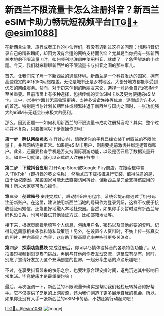 # 新西兰不限流量卡怎么注册抖音？新西兰eSIM卡助力畅玩短视频平台[[TG💪+ @esim1088](https://t.me/s/esim1088)]

在新西兰生活、旅行或者工作的小伙伴们，有没有遇到过这样的问题：想用抖音记录自己的精彩瞬间，却因为没有合适的网络支持而苦恼？尤其是当你拥有一张新西兰本地的不限流量卡时，如何顺利地注册并使用抖音，就成了一个急需解决的小难题。今天，我们就来聊聊新西兰的不限流量卡与抖音之间的那些事儿。

首先，让我们先了解一下新西兰的通信环境。新西兰是一个科技发达的国家，拥有高速稳定的4G和5G网络覆盖。无论是城市还是乡村地区，大部分地方都能享受到优质的网络服务。然而，对于初来乍到的新朋友来说，选择一张适合自己的SIM卡至关重要。目前市面上有多种选择，包括传统的实体SIM卡以及更为便捷的eSIM卡。其中，eSIM卡因其无需物理更换、支持多设备连接等优点，逐渐成为许多人的首选。特别是当你计划长期居住或频繁往返于新西兰与国内之间时，一张功能强大的eSIM卡无疑会带来极大的便利。

那么，回到正题——如何利用新西兰的不限流量卡成功注册抖音呢？其实，整个过程并不复杂，只要按照以下步骤操作即可：

**第一步：确认网络状态**
在开始之前，请确保你的手机已经安装了新西兰的不限流量卡，并且网络连接正常。如果是eSIM卡用户，则需要提前激活并绑定运营商账户。此外，还需要检查手机是否支持国际漫游功能，以及是否开启了数据流量开关。如果一切就绪，就可以正式进入注册环节啦！

**第二步：下载抖音应用**
打开App Store或Google Play商店，在搜索框中输入“TikTok”（即抖音的英文名称），然后点击下载按钮进行安装。值得注意的是，由于版权原因，某些国家可能无法直接访问抖音，但新西兰是完全支持该应用的哦！所以大家尽可放心操作。

**第三步：创建账号**
安装完成后，启动抖音应用程序。系统会提示你通过手机号码注册新账户。在这里，建议使用新西兰当地的号码作为登录凭证，这样不仅便于接收验证码短信，还能更好地融入本地社交圈。当然，如果你手头暂时没有新西兰号码也没关系，也可以尝试其他验证方式，比如邮箱地址等。

接下来，根据页面指示填写个人信息，包括用户名、密码以及其他必要的资料。记得勾选同意相关条款和隐私政策哦！另外，在设置个人资料时，不妨上传一张真实的照片，并完善简介内容，这有助于提高曝光率并吸引更多关注者。

**第四步：探索功能模块**
完成注册后，你可以尽情体验抖音的各项特色功能了。从拍摄短视频到浏览热门挑战，再到与其他创作者互动交流，这里应有尽有。同时，别忘了邀请好友加入这个充满创意的世界，一起分享生活的点滴乐趣吧！

不过，在享受抖音带来的快乐之余，也要注意合理安排时间，避免沉迷其中影响日常生活。毕竟健康才是最重要的嘛！

最后，再次强调一下，新西兰的不限流量卡确实是帮助我们轻松玩转抖音的好帮手。它不仅提供了充足的上网资源，还为我们创造了更多展示自我的机会。所以，如果你还没有入手一张新西兰的eSIM卡的话，不妨赶紧行动起来吧！

[[TG💪+ @esim1088](https://t.me/s/esim1088) ![Image](https://i.postimg.cc/4NQfJmqS/Snipaste-2025-05-13-00-14-12.png)]